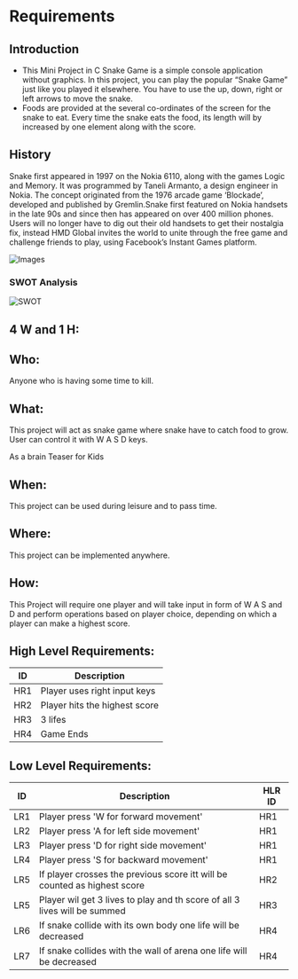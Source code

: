 # Requirements
## Introduction
* This Mini Project in C Snake Game is a simple console application without graphics. In this project, you can play the popular “Snake Game” just like you played it elsewhere. You have to use the up, down, right or left arrows to move the snake.
* Foods are provided at the several co-ordinates of the screen for the snake to eat. Every time the snake eats the food, its length will by increased by one element along with the score.


## **History**

Snake first appeared in 1997 on the Nokia 6110, along with the games Logic and Memory. It was programmed by Taneli Armanto, a design engineer in Nokia. The concept originated from the 1976 arcade game ‘Blockade’, developed and published by Gremlin.Snake first featured on Nokia handsets in the late 90s and since then has appeared on over 400 million phones. Users will no longer have to dig out their old handsets to get their nostalgia fix, instead HMD Global invites the world to unite through the free game and challenge friends to play, using Facebook’s Instant Games platform.

![Images](images/three.png)

### **SWOT Analysis**

![SWOT](https://github.com/274699/MiniProject_Template/blob/4ddf3f7d180d1126f6a3a48999c4bfa5f964c7d7/MiniProject_C/6_ImagesAndVideos/SWOT.png)

## **4 W and 1 H:**

## **Who:**

  Anyone who is having some time to kill.

## **What:**

  This project will act as snake game where snake have to catch food to grow. User can control it with W A S D keys.

  As a brain Teaser for Kids

## **When:**

  This project can be used during leisure and to pass time.
  
## **Where:**

  This project can be implemented anywhere.

## **How:**

  This Project will require one player and will take input in form of W A S and D and perform operations based on player choice, depending on which a player can make a highest score.

## High Level Requirements:

| ID | Description |
| ----- | ----- |
| HR1 | Player uses right input keys |
| HR2 | Player hits the highest score |
| HR3| 3 lifes  |
| HR4 | Game Ends  |

## Low Level Requirements:

| ID | Description | HLR ID |
| ----- | ----- | ----- |
| LR1 | Player  press 'W for forward movement'| HR1 |
| LR2 | Player press 'A for left side movement' | HR1 |
| LR3 | Player press 'D for right side movement' | HR1 |
| LR4 | Player press 'S for backward movement' | HR1 |
| LR5 | If player crosses the previous score itt will be counted as highest score| HR2
| LR5 |Player wil get 3 lives to play and th score of all 3 lives will be summed| HR3 |
| LR6 | If snake collide with its own body one life will be decreased | HR4 |
| LR7 | If snake collides with the wall of arena  one life will be decreased| HR4 |

